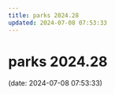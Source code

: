 ```yaml
---
title: parks 2024.28
updated: 2024-07-08 07:53:33
---
```


# parks 2024.28

(date: 2024-07-08 07:53:33)

